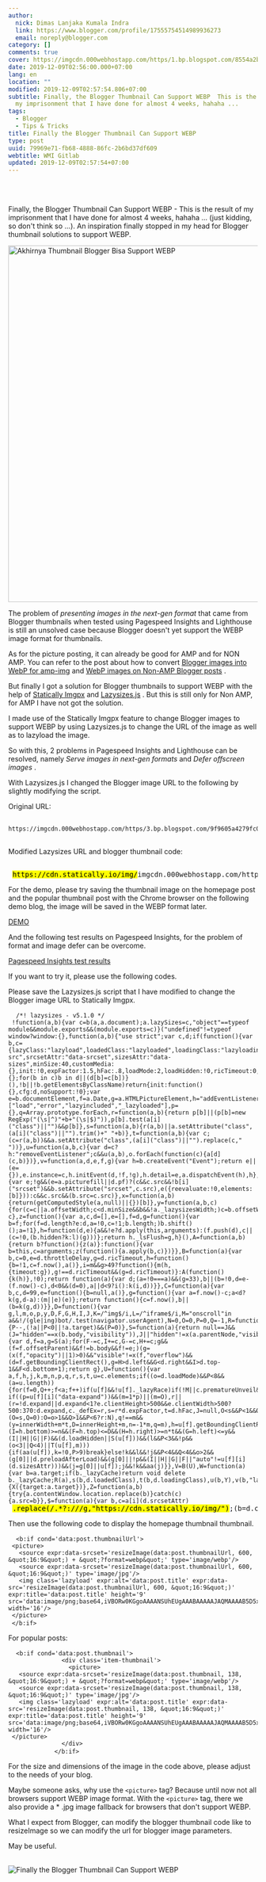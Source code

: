```yaml
---
author:
  nick: Dimas Lanjaka Kumala Indra
  link: https://www.blogger.com/profile/17555754514989936273
  email: noreply@blogger.com
category: []
comments: true
cover: https://imgcdn.000webhostapp.com/https/1.bp.blogspot.com/8554a2b99506f0fdc49578e7bed10bb4.jpeg
date: 2019-12-09T02:56:00.000+07:00
lang: en
location: ""
modified: 2019-12-09T02:57:54.806+07:00
subtitle: Finally, the Blogger Thumbnail Can Support WEBP  This is the result of
  my imprisonment that I have done for almost 4 weeks, hahaha ...
tags:
  - Blogger
  - Tips & Tricks
title: Finally the Blogger Thumbnail Can Support WEBP
type: post
uuid: 79969e71-fb68-4888-86fc-2b6bd37df609
webtitle: WMI Gitlab
updated: 2019-12-09T02:57:54+07:00
---
```


<div id="A-G-C" date="08 Dec 2019 19:48:38"><div class="post-body entry-content" id="post-body-6615589208199886853"><br><div class="clear"></div><br><p class="desc-post fontroboto fontweight400 m0 p0"> <span class="notranslate"> Finally, the Blogger Thumbnail Can Support WEBP - This is the result of my imprisonment that I have done for almost 4 weeks, hahaha ... (just kidding, so don't think so ...).</span> <span class="notranslate"> An inspiration finally stopped in my head for Blogger thumbnail solutions to support WEBP.</span> </p><noscript><img alt="Akhirnya Thumbnail Blogger Bisa Support WEBP" height="720" src="https://imgcdn.000webhostapp.com/https/1.bp.blogspot.com/8554a2b99506f0fdc49578e7bed10bb4.jpeg" title="Finally the Blogger Thumbnail Can Support WEBP" width="1280"></noscript><p> <span class="notranslate"> The problem of <i>presenting images in the next-gen format</i> that came from Blogger thumbnails when tested using Pagespeed Insights and Lighthouse is still an unsolved case because Blogger doesn't yet support the WEBP image format for thumbnails.</span> </p><p> <span class="notranslate"> As for the picture posting, it can already be good for AMP and for NON AMP.</span> <span class="notranslate"> You can refer to the post about how to convert <a href="https://web-manajemen.blogspot.com/p/search.html?q=cara%20mudah%20mengkonversi%20gambar%20blogger" target="_blank" title="Blogger image becomes WebP for amp-img" rel="follow">Blogger images into WebP for amp-img</a> and <a href="https://web-manajemen.blogspot.com/p/search.html?q=penggunaan%20gambar%20webp%20pada%20postingan" target="_blank" title="WebP images on Non AMP Blogger posts" rel="follow">WebP images on Non-AMP Blogger posts</a> .</span> </p><a name="more" title="Finally the Blogger Thumbnail Can Support WEBP"></a><p> <span class="notranslate"> But finally I got a solution for Blogger thumbnails to support WEBP with the help of <a href="https://dimaslanjaka.github.io/page/safelink.html?url=PGEgaHJlZj0iaHR0cHM6Ly9kZXZlbG9wZXJzLm1hcnNibGUuY29tL2RvY3Mvc3RhdGljYWxseS9pbWdweCIgcmVsPSJub2ZvbGxvdyBub29wZW5lciIgdGFyZ2V0PSJfYmxhbmsiIHRpdGxlPSJTdGF0aWNhbGx5IEltZ3B4Ij5TdGF0aWNhbGx5IEltZ3B4PC9hPg==" rel="nofollow noopener" target="_blank" title="Statically Imgpx">Statically Imgpx</a> and <a href="https://github.com/aFarkas/lazysizes" rel="noopener noreferer nofollow" target="_blank" title="Lazysizes.js">Lazysizes.js</a> .</span> <span class="notranslate"> But this is still only for Non AMP, for AMP I have not got the solution.</span> </p><p> <span class="notranslate"> I made use of the Statically Imgpx feature to change Blogger images to support WEBP by using Lazysizes.js to change the URL of the image as well as to lazyload the image.</span> </p><p> <span class="notranslate"> So with this, 2 problems in Pagespeed Insights and Lighthouse can be resolved, namely <i>Serve images in next-gen formats</i> and <i>Defer offscreen images</i> .</span> </p><p> <span class="notranslate"> With Lazysizes.js I changed the Blogger image URL to the following by slightly modifying the script.</span> </p><p> <span class="notranslate"> Original URL:</span> </p><pre class="notranslate html"> <code class="notranslate plaintext"> https://imgcdn.000webhostapp.com/https/3.bp.blogspot.com/9f9605a4279fc03cb70a53a9b6505a69.jpeg</code> </pre><p> <span class="notranslate"> Modified Lazysizes URL and blogger thumbnail code:</span> </p><pre class="notranslate html"> <code class="notranslate html"> </code> <mark>https://cdn.statically.io/img/</mark>imgcdn.000webhostapp.com/https/3.bp.blogspot.com/9f9605a4279fc03cb70a53a9b6505a69.jpeg<mark>?format=webp</mark></pre><p> <span class="notranslate"> For the demo, please try saving the thumbnail image on the homepage post and the popular thumbnail post with the Chrome browser on the following demo blog, the image will be saved in the WEBP format later.</span> </p><div class="center"> <span class="notranslate"> <a class="btn btn-primary btn-lg" href="https://dimaslanjaka.github.io/page/safelink.html?url=PGEgY2xhc3M9ImJ0biBidG4tcHJpbWFyeSBidG4tbGciIGhyZWY9Imh0dHBzOi8vYXlvdmlyYWxrYW52aWRlby5ibG9nc3BvdC5jb20vIiByZWw9Im5vb3BlbmVyIiB0YXJnZXQ9Il9ibGFuayIgdGl0bGU9IkRlbW8iPkRFTU88L2E%20" rel="nofollow noopener" target="_blank" title="Demo">DEMO</a></span> </div><p> <span class="notranslate"> And the following test results on Pagespeed Insights, for the problem of format and image defer can be overcome.</span> </p><div class="center"> <span class="notranslate"> <a class="btn btn-primary btn-lg" href="https://developers.google.com/speed/pagespeed/insights/?url=https://ayoviralkanvideo.blogspot.com/?m=1" rel="noopener noreferer nofollow" target="_blank" title="Pagespeed Insights test results">Pagespeed Insights test results</a></span> </div><p> <span class="notranslate"> If you want to try it, please use the following codes.</span> </p><p> <span class="notranslate"> Please save the Lazysizes.js script that I have modified to change the Blogger image URL to Statically Imgpx.</span> </p><pre class="notranslate javascript"> <code class="notranslate javascript"> /*! lazysizes - v5.1.0 */<br> !function(a,b){var c=b(a,a.document);a.lazySizes=c,"object"==typeof module&amp;&amp;module.exports&amp;&amp;(module.exports=c)}("undefined"!=typeof window?window:{},function(a,b){"use strict";var c,d;if(function(){var b,c={lazyClass:"lazyload",loadedClass:"lazyloaded",loadingClass:"lazyloading",preloadClass:"lazypreload",errorClass:"lazyerror",autosizesClass:"lazyautosizes",srcAttr:"data-src",srcsetAttr:"data-srcset",sizesAttr:"data-sizes",minSize:40,customMedia:{},init:!0,expFactor:1.5,hFac:.8,loadMode:2,loadHidden:!0,ricTimeout:0,throttleDelay:125};d=a.lazySizesConfig||a.lazysizesConfig||{};for(b in c)b in d||(d[b]=c[b])}(),!b||!b.getElementsByClassName)return{init:function(){},cfg:d,noSupport:!0};var e=b.documentElement,f=a.Date,g=a.HTMLPictureElement,h="addEventListener",i="getAttribute",j=a[h],k=a.setTimeout,l=a.requestAnimationFrame||k,m=a.requestIdleCallback,n=/^picture$/i,o=["load","error","lazyincluded","_lazyloaded"],p={},q=Array.prototype.forEach,r=function(a,b){return p[b]||(p[b]=new RegExp("(\s|^)"+b+"(\s|$)")),p[b].test(a[i]("class")||"")&amp;&amp;p[b]},s=function(a,b){r(a,b)||a.setAttribute("class",(a[i]("class")||"").trim()+" "+b)},t=function(a,b){var c;(c=r(a,b))&amp;&amp;a.setAttribute("class",(a[i]("class")||"").replace(c," "))},u=function(a,b,c){var d=c?h:"removeEventListener";c&amp;&amp;u(a,b),o.forEach(function(c){a[d](c,b)})},v=function(a,d,e,f,g){var h=b.createEvent("Event");return e||(e={}),e.instance=c,h.initEvent(d,!f,!g),h.detail=e,a.dispatchEvent(h),h},w=function(b,c){var e;!g&amp;&amp;(e=a.picturefill||d.pf)?(c&amp;&amp;c.src&amp;&amp;!b[i]("srcset")&amp;&amp;b.setAttribute("srcset",c.src),e({reevaluate:!0,elements:[b]})):c&amp;&amp;c.src&amp;&amp;(b.src=c.src)},x=function(a,b){return(getComputedStyle(a,null)||{})[b]},y=function(a,b,c){for(c=c||a.offsetWidth;c&lt;d.minSize&amp;&amp;b&amp;&amp;!a._lazysizesWidth;)c=b.offsetWidth,b=b.parentNode;return c},z=function(){var a,c,d=[],e=[],f=d,g=function(){var b=f;for(f=d.length?e:d,a=!0,c=!1;b.length;)b.shift()();a=!1},h=function(d,e){a&amp;&amp;!e?d.apply(this,arguments):(f.push(d),c||(c=!0,(b.hidden?k:l)(g)))};return h._lsFlush=g,h}(),A=function(a,b){return b?function(){z(a)}:function(){var b=this,c=arguments;z(function(){a.apply(b,c)})}},B=function(a){var b,c=0,e=d.throttleDelay,g=d.ricTimeout,h=function(){b=!1,c=f.now(),a()},i=m&amp;&amp;g&gt;49?function(){m(h,{timeout:g}),g!==d.ricTimeout&amp;&amp;(g=d.ricTimeout)}:A(function(){k(h)},!0);return function(a){var d;(a=!0===a)&amp;&amp;(g=33),b||(b=!0,d=e-(f.now()-c),d&lt;0&amp;&amp;(d=0),a||d&lt;9?i():k(i,d))}},C=function(a){var b,c,d=99,e=function(){b=null,a()},g=function(){var a=f.now()-c;a&lt;d?k(g,d-a):(m||e)(e)};return function(){c=f.now(),b||(b=k(g,d))}},D=function(){var g,l,m,o,p,y,D,F,G,H,I,J,K=/^img$/i,L=/^iframe$/i,M="onscroll"in a&amp;&amp;!/(gle|ing)bot/.test(navigator.userAgent),N=0,O=0,P=0,Q=-1,R=function(a){P--,(!a||P&lt;0||!a.target)&amp;&amp;(P=0)},S=function(a){return null==J&amp;&amp;(J="hidden"==x(b.body,"visibility")),J||"hidden"!=x(a.parentNode,"visibility")&amp;&amp;"hidden"!=x(a,"visibility")},T=function(a,c){var d,f=a,g=S(a);for(F-=c,I+=c,G-=c,H+=c;g&amp;&amp;(f=f.offsetParent)&amp;&amp;f!=b.body&amp;&amp;f!=e;)(g=(x(f,"opacity")||1)&gt;0)&amp;&amp;"visible"!=x(f,"overflow")&amp;&amp;(d=f.getBoundingClientRect(),g=H&gt;d.left&amp;&amp;G&lt;d.right&amp;&amp;I&gt;d.top-1&amp;&amp;F&lt;d.bottom+1);return g},U=function(){var a,f,h,j,k,m,n,p,q,r,s,t,u=c.elements;if((o=d.loadMode)&amp;&amp;P&lt;8&amp;&amp;(a=u.length)){for(f=0,Q++;f&lt;a;f++)if(u[f]&amp;&amp;!u[f]._lazyRace)if(!M||c.prematureUnveil&amp;&amp;c.prematureUnveil(u[f]))aa(u[f]);else if((p=u[f][i]("data-expand"))&amp;&amp;(m=1*p)||(m=O),r||(r=!d.expand||d.expand&lt;1?e.clientHeight&gt;500&amp;&amp;e.clientWidth&gt;500?500:370:d.expand,c._defEx=r,s=r*d.expFactor,t=d.hFac,J=null,O&lt;s&amp;&amp;P&lt;1&amp;&amp;Q&gt;2&amp;&amp;o&gt;2&amp;&amp;!b.hidden?(O=s,Q=0):O=o&gt;1&amp;&amp;Q&gt;1&amp;&amp;P&lt;6?r:N),q!==m&amp;&amp;(y=innerWidth+m*t,D=innerHeight+m,n=-1*m,q=m),h=u[f].getBoundingClientRect(),(I=h.bottom)&gt;=n&amp;&amp;(F=h.top)&lt;=D&amp;&amp;(H=h.right)&gt;=n*t&amp;&amp;(G=h.left)&lt;=y&amp;&amp;(I||H||G||F)&amp;&amp;(d.loadHidden||S(u[f]))&amp;&amp;(l&amp;&amp;P&lt;3&amp;&amp;!p&amp;&amp;(o&lt;3||Q&lt;4)||T(u[f],m))){if(aa(u[f]),k=!0,P&gt;9)break}else!k&amp;&amp;l&amp;&amp;!j&amp;&amp;P&lt;4&amp;&amp;Q&lt;4&amp;&amp;o&gt;2&amp;&amp;(g[0]||d.preloadAfterLoad)&amp;&amp;(g[0]||!p&amp;&amp;(I||H||G||F||"auto"!=u[f][i](d.sizesAttr)))&amp;&amp;(j=g[0]||u[f]);j&amp;&amp;!k&amp;&amp;aa(j)}},V=B(U),W=function(a){var b=a.target;if(b._lazyCache)return void delete b._lazyCache;R(a),s(b,d.loadedClass),t(b,d.loadingClass),u(b,Y),v(b,"lazyloaded")},X=A(W),Y=function(a){X({target:a.target})},Z=function(a,b){try{a.contentWindow.location.replace(b)}catch(c){a.src=b}},$=function(a){var b,c=a[i](d.srcsetAttr)</code> <mark>.replace(/.*?:///g,"https://cdn.statically.io/img/")</mark>;(b=d.customMedia[a[i]("data-media")||a[i]("media")])&amp;&amp;a.setAttribute("media",b),c&amp;&amp;a.setAttribute("srcset",c)},_=A(function(a,b,c,e,f){var g,h,j,l,o,p;(o=v(a,"lazybeforeunveil",b)).defaultPrevented||(e&amp;&amp;(c?s(a,d.autosizesClass):a.setAttribute("sizes",e)),h=a[i](d.srcsetAttr),g=a[i](d.srcAttr)<mark>.replace(/.*?:///g,"//")</mark>,f&amp;&amp;(j=a.parentNode,l=j&amp;&amp;n.test(j.nodeName||"")),p=b.firesLoad||"src"in a&amp;&amp;(h||g||l),o={target:a},s(a,d.loadingClass),p&amp;&amp;(clearTimeout(m),m=k(R,2500),u(a,Y,!0)),l&amp;&amp;q.call(j.getElementsByTagName("source"),$),h?a.setAttribute("srcset",h):g&amp;&amp;!l&amp;&amp;(L.test(a.nodeName)?Z(a,g):a.src=g),f&amp;&amp;(h||l)&amp;&amp;w(a,{src:g})),a._lazyRace&amp;&amp;delete a._lazyRace,t(a,d.lazyClass),z(function(){var b=a.complete&amp;&amp;a.naturalWidth&gt;1;p&amp;&amp;!b||(b&amp;&amp;s(a,"ls-is-cached"),W(o),a._lazyCache=!0,k(function(){"_lazyCache"in a&amp;&amp;delete a._lazyCache},9)),"lazy"==a.loading&amp;&amp;P--},!0)}),aa=function(a){if(!a._lazyRace){var b,c=K.test(a.nodeName),e=c&amp;&amp;(a[i](d.sizesAttr)||a[i]("sizes")),f="auto"==e;(!f&amp;&amp;l||!c||!a[i]("src")&amp;&amp;!a.srcset||a.complete||r(a,d.errorClass)||!r(a,d.lazyClass))&amp;&amp;(b=v(a,"lazyunveilread").detail,f&amp;&amp;E.updateElem(a,!0,a.offsetWidth),a._lazyRace=!0,P++,_(a,b,f,e,c))}},ba=C(function(){d.loadMode=3,V()}),ca=function(){3==d.loadMode&amp;&amp;(d.loadMode=2),ba()},da=function(){if(!l){if(f.now()-p&lt;999)return void k(da,999);l=!0,d.loadMode=3,V(),j("scroll",ca,!0)}};return{_:function(){p=f.now(),c.elements=b.getElementsByClassName(d.lazyClass),g=b.getElementsByClassName(d.lazyClass+" "+d.preloadClass),j("scroll",V,!0),j("resize",V,!0),a.MutationObserver?new MutationObserver(V).observe(e,{childList:!0,subtree:!0,attributes:!0}):(e[h]("DOMNodeInserted",V,!0),e[h]("DOMAttrModified",V,!0),setInterval(V,999)),j("hashchange",V,!0),["focus","mouseover","click","load","transitionend","animationend"].forEach(function(a){b[h](a,V,!0)}),/d$|^c/.test(b.readyState)?da():(j("load",da),b[h]("DOMContentLoaded",V),k(da,2e4)),c.elements.length?(U(),z._lsFlush()):V()},checkElems:V,unveil:aa,_aLSL:ca}}(),E=function(){var a,c=A(function(a,b,c,d){var e,f,g;if(a._lazysizesWidth=d,d+="px",a.setAttribute("sizes",d),n.test(b.nodeName||""))for(e=b.getElementsByTagName("source"),f=0,g=e.length;f&lt;g;f++)e[f].setAttribute("sizes",d);c.detail.dataAttr||w(a,c.detail)}),e=function(a,b,d){var e,f=a.parentNode;f&amp;&amp;(d=y(a,f,d),e=v(a,"lazybeforesizes",{width:d,dataAttr:!!b}),e.defaultPrevented||(d=e.detail.width)&amp;&amp;d!==a._lazysizesWidth&amp;&amp;c(a,f,e,d))},f=function(){var b,c=a.length;if(c)for(b=0;b&lt;c;b++)e(a[b])},g=C(f);return{_:function(){a=b.getElementsByClassName(d.autosizesClass),j("resize",g)},checkElems:g,updateElem:e}}(),F=function(){!F.i&amp;&amp;b.getElementsByClassName&amp;&amp;(F.i=!0,E._(),D._())};return k(function(){d.init&amp;&amp;F()}),c={cfg:d,autoSizer:E,loader:D,init:F,uP:w,aC:s,rC:t,hC:r,fire:v,gW:y,rAF:z}});</pre><p> <span class="notranslate"> Then use the following code to display the homepage thumbnail thumbnail.</span> </p><pre class="notranslate xml"> <code class="notranslate xml"> &lt;b:if cond='data:post.thumbnailUrl'&gt;<br> &lt;picture&gt;<br> &nbsp; &lt;source expr:data-srcset='resizeImage(data:post.thumbnailUrl, 600, &amp;quot;16:9&amp;quot;) + &amp;quot;?format=webp&amp;quot;' type='image/webp'/&gt;<br> &nbsp; &lt;source expr:data-srcset='resizeImage(data:post.thumbnailUrl, 600, &amp;quot;16:9&amp;quot;)' type='image/jpg'/&gt;<br> &nbsp; &lt;img class='lazyload' expr:alt='data:post.title' expr:data-src='resizeImage(data:post.thumbnailUrl, 600, &amp;quot;16:9&amp;quot;)' expr:title='data:post.title' height='9' src='data:image/png;base64,iVBORw0KGgoAAAANSUhEUgAAABAAAAAJAQMAAAAB5D5xAAAAA1BMVEUAAACnej3aAAAAAXRSTlMAQObYZgAAAApJREFUCNdjwA0AABsAAQrj5HwAAAAASUVORK5CYII=' width='16'/&gt;<br> &lt;/picture&gt;<br> &lt;/b:if&gt;</code> </pre><p> <span class="notranslate"> For popular posts:</span> </p><pre class="notranslate xml"> <code class="notranslate xml"> &lt;b:if cond='data:post.thumbnail'&gt;<br> &nbsp; &nbsp; &nbsp; &nbsp; &nbsp; &nbsp; &nbsp; &lt;div class='item-thumbnail'&gt;<br> &nbsp; &nbsp; &nbsp; &nbsp; &nbsp; &nbsp; &nbsp; &nbsp; &lt;picture&gt;<br> &nbsp; &lt;source expr:data-srcset='resizeImage(data:post.thumbnail, 138, &amp;quot;16:9&amp;quot;) + &amp;quot;?format=webp&amp;quot;' type='image/webp'/&gt;<br> &nbsp; &lt;source expr:data-srcset='resizeImage(data:post.thumbnail, 138, &amp;quot;16:9&amp;quot;)' type='image/jpg'/&gt;<br> &nbsp; &lt;img class='lazyload' expr:alt='data:post.title' expr:data-src='resizeImage(data:post.thumbnail, 138, &amp;quot;16:9&amp;quot;)' expr:title='data:post.title' height='9' src='data:image/png;base64,iVBORw0KGgoAAAANSUhEUgAAABAAAAAJAQMAAAAB5D5xAAAAA1BMVEUAAACnej3aAAAAAXRSTlMAQObYZgAAAApJREFUCNdjwA0AABsAAQrj5HwAAAAASUVORK5CYII=' width='16'/&gt;<br> &lt;/picture&gt;<br> &nbsp; &nbsp; &nbsp; &nbsp; &nbsp; &nbsp; &nbsp; &lt;/div&gt;<br> &nbsp; &nbsp; &nbsp; &nbsp; &nbsp; &nbsp; &lt;/b:if&gt;</code> </pre><p> <span class="notranslate"> For the size and dimensions of the image in the code above, please adjust to the needs of your blog.</span> </p><p> <span class="notranslate"> Maybe someone asks, why use the <code class="notranslate html">&lt;picture&gt;</code> tag?</span> <span class="notranslate"> Because until now not all browsers support WEBP image format.</span> <span class="notranslate"> With the <code class="notranslate html">&lt;picture&gt;</code> tag, there we also provide a * .jpg image fallback for browsers that don't support WEBP.</span> </p><p> <span class="notranslate"> What I expect from Blogger, can modify the blogger thumbnail code like to resizeImage so we can modify the url for blogger image parameters.</span> </p><p> <span class="notranslate"> May be useful.</span> </p><div class="clear"></div></div><br><div class="clear"></div><div class="clear"></div><img src="https://imgcdn.000webhostapp.com/https/imgcdn.000webhostapp.com/531bf50b6e4cbae75b3d9d3b93f8857c.jpeg" alt="Finally the Blogger Thumbnail Can Support WEBP"></div><link rel="stylesheet" href="https://cdn.jsdelivr.net/gh/dimaslanjaka/Web-Manajemen@master/AGC/css/responsive.css"><link rel="stylesheet" href="//cdn.jsdelivr.net/gh/highlightjs/cdn-release@9.16.2/build/styles/default.min.css"><script src="//cdn.jsdelivr.net/gh/highlightjs/cdn-release@9.16.2/build/highlight.min.js"></script><script src="https://codepen.io/dimaslanjaka/pen/dyPYagy.js"></script><script src="https://codepen.io/dimaslanjaka/pen/aQRrbR.js"></script>  <script>document.querySelectorAll("pre,code");

  pretext.forEach(function (el) {
    el.classList.toggle("notranslate", true);
  });</script>